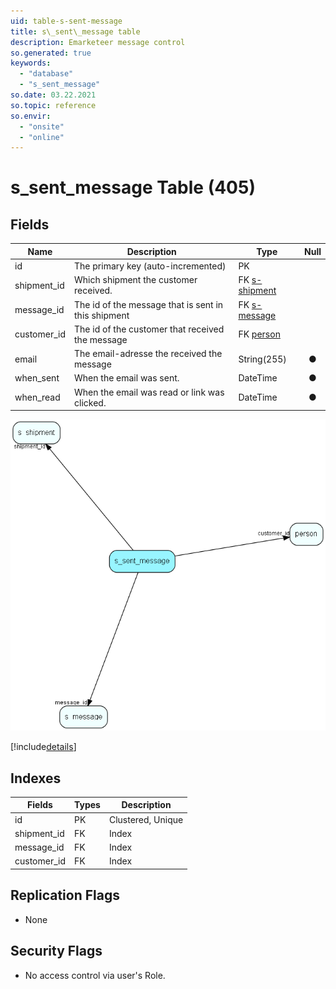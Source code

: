 ```yaml
---
uid: table-s-sent-message
title: s\_sent\_message table
description: Emarketeer message control
so.generated: true
keywords:
  - "database"
  - "s_sent_message"
so.date: 03.22.2021
so.topic: reference
so.envir:
  - "onsite"
  - "online"
---
```


# s\_sent\_message Table (405)

## Fields

| Name | Description | Type | Null |
|------|-------------|------|:----:|
|id|The primary key (auto-incremented)|PK| |
|shipment\_id|Which shipment the customer received.|FK [s-shipment](s-shipment.md)| |
|message\_id|The id of the message that is sent in this shipment|FK [s-message](s-message.md)| |
|customer\_id|The id of the customer that received the message|FK [person](person.md)| |
|email|The email-adresse the received the message|String(255)|&#x25CF;|
|when\_sent|When the email was sent.|DateTime|&#x25CF;|
|when\_read|When the email was read or link was clicked.|DateTime|&#x25CF;|


![s_sent_message table relationship diagram](./media/s_sent_message.png)

[!include[details](./includes/s-sent-message.md)]

## Indexes

| Fields | Types | Description |
|--------|-------|-------------|
|id |PK |Clustered, Unique |
|shipment\_id |FK |Index |
|message\_id |FK |Index |
|customer\_id |FK |Index |

## Replication Flags

* None

## Security Flags

* No access control via user's Role.

